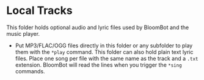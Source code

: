 # Local Tracks

This folder holds optional audio and lyric files used by BloomBot and the music player.

- Put MP3/FLAC/OGG files directly in this folder or any subfolder to play them with the `*play` command.
This folder can also hold plain text lyric files. Place one song per file with the same name as the track and a `.txt` extension. BloomBot will read the lines when you trigger the `*sing` commands.
